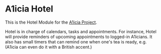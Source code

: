 # A1icia Hotel

This is the Hotel Module for the [A1icia Project](https://github.com/markhull/A1icia).

Hotel is in charge of calendars, tasks and appointments. For instance, Hotel will provide reminders of upcoming appointments to logged-in A1icians. It also has small timers that can remind one when one's tea is ready, e.g. (A1icia can even do it with a British accent.)
